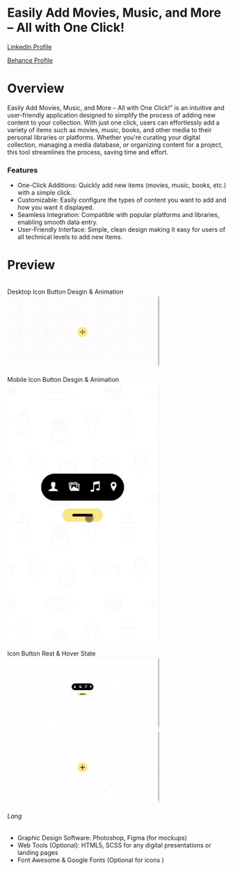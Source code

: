 # Easily Add Movies, Music, and More – All with One Click!

<a href="https://www.linkedin.com/in/dharmendraverma95/" target="_blank">LinkedIn Profile </a>

<a href="https://www.behance.net/dhirukumar" target="_blank">Behance Profile </a>


# Overview

Easily Add Movies, Music, and More – All with One Click!" is an intuitive and user-friendly application designed to simplify the process of adding new content to your collection. With just one click, users can effortlessly add a variety of items such as movies, music, books, and other media to their personal libraries or platforms. Whether you're curating your digital collection, managing a media database, or organizing content for a project, this tool streamlines the process, saving time and effort.



### Features
<ul>
  <li>One-Click Additions: Quickly add new items (movies, music, books, etc.) with a simple click.
</li>
  <li>Customizable: Easily configure the types of content you want to add and how you want it displayed.</li>
  <li>Seamless Integration: Compatible with popular platforms and libraries, enabling smooth data entry.</li>
  <li>User-Friendly Interface: Simple, clean design making it easy for users of all technical levels to add new items.</li>
</ul>

# Preview

<br />
<span>Desktop Icon Button Desgin & Animation </span>
<br />
<a href="." target="_blank">
<img style="width:350px;" src="./iconButtonRest&ActiveState.gif" alt="" /></a>
<br />
<br />
<span>Mobile Icon Button Desgin & Animation </span>
<br />
<a href="./" target="_blank">
<img style="width:350px;" src="./iconButtonRest&ActiveStateMobile.gif" alt="" /></a>
<br />

<span>Icon Button Rest & Hover State</span>
<br />
<a href="./" target="_blank">
<img style="width:350px;" src="./iconButtonActiveState.png" alt="" /></a>
<a href="" target="_blank">
<img style="width:350px;" src="./iconButtonRestState.png" alt="" /></a>
<br />
###### Lang
<ul>
  <li>Graphic Design Software: Photoshop, Figma (for mockups)</li>
  <li>Web Tools (Optional): HTML5, SCSS for any digital presentations or landing pages</li>
  <li>Font Awesome & Google Fonts  (Optional for icons )</li>

</ul>






